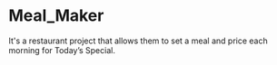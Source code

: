# Meal_Maker
It's a restaurant project that allows them to set a meal and price each morning for Today’s Special.
